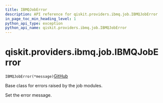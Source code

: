 ```yaml
---
title: IBMQJobError
description: API reference for qiskit.providers.ibmq.job.IBMQJobError
in_page_toc_min_heading_level: 1
python_api_type: exception
python_api_name: qiskit.providers.ibmq.job.IBMQJobError
---
```


# qiskit.providers.ibmq.job.IBMQJobError

<span id="qiskit.providers.ibmq.job.IBMQJobError" />

`IBMQJobError(*message)`[GitHub](https://github.com/qiskit/qiskit-ibmq-provider/tree/stable/0.16/qiskit/providers/ibmq/job/exceptions.py "view source code")

Base class for errors raised by the job modules.

Set the error message.

